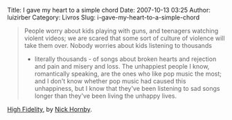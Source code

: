 Title: I gave my heart to a simple chord
Date: 2007-10-13 03:25
Author: luizirber
Category: Livros
Slug: i-gave-my-heart-to-a-simple-chord

> People worry about kids playing with guns, and teenagers watching
> violent videos; we are scared that some sort of culture of violence
> will take them over. Nobody worries about kids listening to thousands
> - literally thousands - of songs about broken hearts and rejection and
> pain and misery and loss. The unhappiest people I know, romantically
> speaking, are the ones who like pop music the most; and I don't know
> whether pop music had caused this unhappiness, but I know that they've
> been listening to sad songs longer than they've been living the
> unhappy lives.

[High Fidelity][], by [Nick Hornby][].

  [High Fidelity]: http://en.wikipedia.org/wiki/High_Fidelity_%28novel%29
  [Nick Hornby]: http://en.wikipedia.org/wiki/Nick_Hornby

